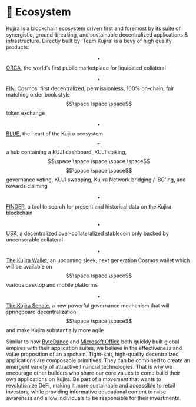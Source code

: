 # 📱 Ecosystem

Kujira is a blockchain ecosystem driven first and foremost by its suite of synergistic, ground-breaking, and sustainable decentralized applications & infrastructure. Directly built by ‘Team Kujira’ is a bevy of high quality products:

$$\bullet$$ [ORCA](https://orca.kujira.app/), the world’s first public marketplace for liquidated collateral

$$\bullet$$ [FIN](https://fin.kujira.app/), Cosmos’ first decentralized, permissionless, 100% on-chain, fair matching order book style                   $$\space \space \space$$token exchange&#x20;

$$\bullet$$ [BLUE](https://blue.kujira.app/), the heart of the Kujira ecosystem$$-$$a hub containing a KUJI dashboard, KUJI staking, $$\space \space \space \space \space$$$$\space \space \space$$governance voting, KUJI swapping, Kujira Network bridging / IBC'ing, and rewards claiming

$$\bullet$$ [FINDER](https://finder.kujira.app/), a tool to search for present and historical data on the Kujira blockchain

$$\bullet$$ [USK](https://blue.kujira.app/mint), a decentralized over-collateralized stablecoin only backed by uncensorable collateral

$$\bullet$$ [The Kujira Wallet](../../dapps-and-infrastructure/kujira-wallet.md), an upcoming sleek, next generation Cosmos wallet which will be available on $$\space \space \space$$various desktop and mobile platforms

$$\bullet$$ [The Kujira Senate](../../dapps-and-infrastructure/senate.md), a new powerful governance mechanism that will springboard decentralization   $$\space \space \space$$and make Kujira substantially more agile                          &#x20;

Similar to how [ByteDance](https://en.wikipedia.org/wiki/ByteDance) and [Microsoft Office](https://en.wikipedia.org/wiki/Microsoft\_Office) both quickly built global empires with their application suites, we believe in the effectiveness and value proposition of an appchain. Tight-knit, high-quality decentralized applications are composable primitives. They can be combined to create an emergent variety of attractive financial technologies. That is why we encourage other builders who share our core values to come build their own applications on Kujira. Be part of a movement that wants to revolutionize DeFi, making it more sustainable and accessible to retail investors, while providing informative educational content to raise awareness and allow individuals to be  responsible for their investments.
